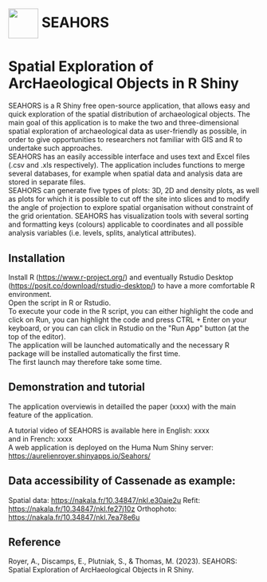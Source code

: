 # [<img src="https://raw.githubusercontent.com/AurelienRoyer/SEAHORS/main/www/logo1.png" height="60em" align="center"/>](https://github.com/AurelienRoyer/SEAHORS) SEAHORS
# Spatial Exploration of ArcHaeological Objects in R Shiny


SEAHORS is a R Shiny free open-source application, that allows easy and quick exploration of the spatial distribution of archaeological objects.
The main goal of this application is to make the two and three-dimensional spatial exploration of archaeological data as user-friendly as possible, 
in order to give opportunities to researchers not familiar with GIS and R to undertake such approaches. <br>
SEAHORS has an easily accessible interface and uses text and Excel files (.csv and .xls respectively). The application  includes functions to merge several databases, 
for example when spatial data and analysis data are stored in separate files. <br>
SEAHORS can generate five types of plots: 3D, 2D and density plots, as well as plots for which it is possible to cut off the site into slices and to modify the angle 
of projection to explore spatial organisation without constraint of the grid orientation. SEAHORS has visualization tools with several sorting and formatting keys 
(colours) applicable to coordinates and all possible analysis variables (i.e. levels, splits, analytical attributes).

## Installation 

Install R (https://www.r-project.org/) and eventually Rstudio Desktop (https://posit.co/download/rstudio-desktop/) to have a more comfortable R environment. <br>
Open the script in R or Rstudio. <br>
To execute your code in the R script, you can either highlight the code and click on Run, you can highlight the code and press CTRL + Enter on your keyboard, or you can can click in Rstudio on the "Run App" button (at the top of the editor).<br>
The application will be launched automatically and the necessary R package will be installed automatically the first time. <br>
The first launch may therefore take some time. 

## Demonstration and tutorial
The application overviewis in detailled the paper (xxxx) with the main feature of the application.

A tutorial video of SEAHORS is available here in English: xxxx <br>
and in French:  xxxx <br>
A web application is deployed on the Huma Num Shiny server: https://aurelienroyer.shinyapps.io/Seahors/ <br>

## Data accessibility of Cassenade as example: 
 Spatial data: https://nakala.fr/10.34847/nkl.e30aie2u
 Refit: https://nakala.fr/10.34847/nkl.fe27j10z
 Orthophoto: https://nakala.fr/10.34847/nkl.7ea78e6u

## Reference
Royer, A., Discamps, E., Plutniak, S., & Thomas, M. (2023). SEAHORS: Spatial Exploration of ArcHaeological Objects in R Shiny.
